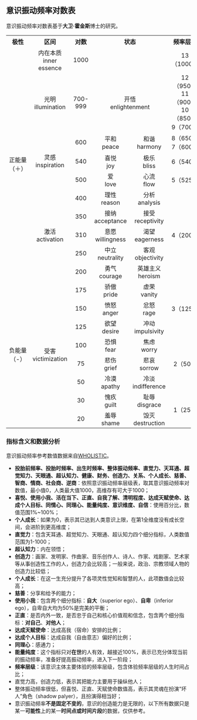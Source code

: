 ## 意识振动频率对数表

意识振动频率对数表基于**大卫·霍金斯**博士的研究。

<style>table th,td { text-align: center; }</style>

<table>
  <tr>
    <th>极性</th>
    <th>区间</th>
    <th>对数</th>
    <th colspan=2>状态</th>
    <th>频率层级</th>
  </tr>
  <tr>
    <td rowspan=19>正能量<br>（＋）</td>  
    <td>内在本质<br>inner essence</td>
    <td>1000</td>
    <td colspan=2></td>
    <td>13（1000）</td>
  <tr>
  <tr>
    <td>光明<br>illumination</td>
    <td>700-999</td>
    <td colspan=2>开悟<br>enlightenment</td>
    <td>12（950）<br>11（900）<br>10（850）<br>9（700）</td>
  <tr>  
  <tr>
    <td rowspan=5>灵感<br>inspiration</td>
    <td>600</td>
    <td>平和<br>peace</td>
    <td>和谐<br>harmony</td>
    <td>8（650）<br>7（600）</td>
  <tr>
  <tr>
    <td>540</td>
    <td>喜悦<br>joy</td>
    <td>极乐<br>bliss</td>
    <td>6（540）</td>
  <tr>  
  <tr>
    <td>500</td>
    <td>爱<br>love</td>
    <td>心流<br>flow</td>
    <td>5（525）</td>
  <tr>
  <tr>
    <td rowspan=9>激活<br>activation</td>
    <td>400</td>
    <td>理性<br>reason</td>
    <td>分析<br>analysis</td>
    <td rowspan=9>4（200）</td>
  <tr>
  <tr>
    <td>350</td>
    <td>接纳<br>acceptance</td>
    <td>接受<br>receptivity</td>
  <tr>  
  <tr>
    <td>310</td>
    <td>意愿<br>willingness</td>
    <td>渴望<br>eagerness</td>
  <tr>  
  <tr>
    <td>250</td>
    <td>中立<br>neutrality</td>
    <td>客观<br>objectivity</td>
  <tr>  
  <tr>
    <td>200</td>
    <td>勇气<br>courage</td>
    <td>英雄主义<br>heroism</td>
  <tr>
  <tr>
    <td rowspan=17>负能量<br>（-）</td>  
    <td rowspan=17>受害<br>victimization</td>
    <td>175</td>
    <td>骄傲<br>pride</td>
    <td>虚荣<br>vanity</td>
    <td rowspan=5>3（125）</td>
  <tr>
  <tr>
    <td>150</td>
    <td>愤怒<br>anger</td>
    <td>忿怒<br>rage</td>
  <tr>  
  <tr>
    <td>125</td>
    <td>欲望<br>desire</td>
    <td>冲动<br>impulsivity</td>
  <tr>   
  <tr>
    <td>100</td>
    <td>恐惧<br>fear</td>
    <td>焦虑<br>worry</td>
    <td rowspan=5>2（50）</td>
  <tr>   
  <tr>
    <td>75</td>
    <td>悲伤<br>grief</td>
    <td>悲哀<br>sorrow</td>
  <tr>  
  <tr>
    <td>50</td>
    <td>冷漠<br>apathy</td>
    <td>冷淡<br>indifference</td>
  <tr> 
  <tr>
    <td>30</td>
    <td>愧疚<br>guilt</td>
    <td>耻辱<br>disgrace</td>
    <td rowspan=3>1（25）</td>
  <tr>  
  <tr>
    <td>20</td>
    <td>羞辱<br>shame</td>
    <td>毁灭<br>destruction</td>
  <tr>                            
</table>      


### 指标含义和数据分析

意识振动频率参考数值数据来自[WHOLISTIC](https://www.wholistic.com/)。

- **投胎前频率、投胎时频率、出生时频率、整体振动频率、直觉力、天耳通、超觉知力、天眼通、超认知力、健康、财务、创造力、关系、个人成长、慈善、智商、情商、社会商、逆商**：依照意识振动频率层级表，取其意识振动频率对数值，最小值0，人类最大值1000，高维存有可大于1000；
- **喜悦、使用小我、活在当下、正直、自我了解、清明程度、达成天赋使命、达成个人目标、同情心、同理心、能量纯度、意识维度、自信**：使用百分比，数值范围1%~100%；
- **个人成长**：如果为0，表示其已达到人类意识上限，在第1全维度没有成长空间，会进阶到更高维度；
- **直觉力**：包含天耳通、超觉知力、天眼通、超认知力四个细分指标，人类数值范围为1-1000；
- **超认知力**：内在领悟；
- **创造力**：画家、发明家、作曲家、音乐创作人、诗人、作家、戏剧家、艺术家等从事创造性工作的人，创造力会比较高；一般来说，政治、宗教领域人物的创造力比较低；
- **个人成长**：在这一生充分提升了各项灵性觉知和智慧的人，此项数值会比较高；
- **慈善**：分享和给予的能力；
- **使用小我**：包含两个细分指标：**自大**（superior ego）、**自卑**（inferior ego），自卑自大均为50%是完美的平衡；
- **正直**：是否内外一致，是否忠于自己和核心价值观和信念，包含两个细分指标：**对自己**、**对他人**；
- **达成天赋使命**：达成高我（宿命）安排的比例；
- **达成个人目标**：达成自我（自由意志）偏好的比例；
- **同理心**：感通力；
- **能量纯度**：这个指标只对**在世**的人有效，越接近100%，表示已充分体现当前的振动频率，准备好提高振动频率，进入下一阶段；
- **频率层级**：该意识主体主要体验的频率层级，包含体验频率层级的人生时间占比；
- 直觉力高，创造力低，表示其把能力主要用于操纵他人；
- 整体振动频率很低，但喜悦、正直、天赋使命数值高，表示其灵魂在扮演“坏人”角色（shadow palyer），且扮演得相当好；
- 意识振动频率**不是固定不变的**，意识的创造能力是无限的，以下所有数据只是某一**可能性**上的某一**时间点或时间片段**的数据，仅供参考。

